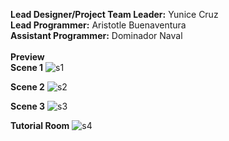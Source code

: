 **Lead Designer/Project Team Leader:** Yunice Cruz <br />
**Lead Programmer:** Aristotle Buenaventura <br />
**Assistant Programmer:** Dominador Naval <br /> <br />
****Preview**** <br />
**Scene 1**
![s1](https://github.com/aristotleBuenaventura/FloodReady/assets/79913411/fc3e416f-5410-4e4f-8754-4f48e47b3aa6)

**Scene 2**
![s2](https://github.com/aristotleBuenaventura/FloodReady/assets/79913411/b1a28683-dd77-40eb-a9dc-d22a6a46ab40)

**Scene 3**
![s3](https://github.com/aristotleBuenaventura/FloodReady/assets/79913411/af4fd8da-37f7-4c5d-993a-e07151cc83e0)

**Tutorial Room**
![s4](https://github.com/aristotleBuenaventura/FloodReady/assets/79913411/a3a51f77-514a-45a2-af6c-714e122107f4)
